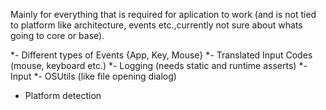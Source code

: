Mainly for everything that is required for aplication to work (and is not tied to platform like architecture, events etc.,currently not sure about whats going to core or base).

*- Different types of Events {App, Key, Mouse}
*- Translated Input Codes (mouse, keyboard etc.)
*- Logging (needs static and runtime asserts)
*- Input
*- OSUtils (like file opening dialog) <br>
- Platform detection